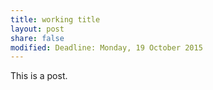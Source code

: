 ```yaml
---
title: working title
layout: post
share: false
modified: Deadline: Monday, 19 October 2015
---
```


This is a post.
